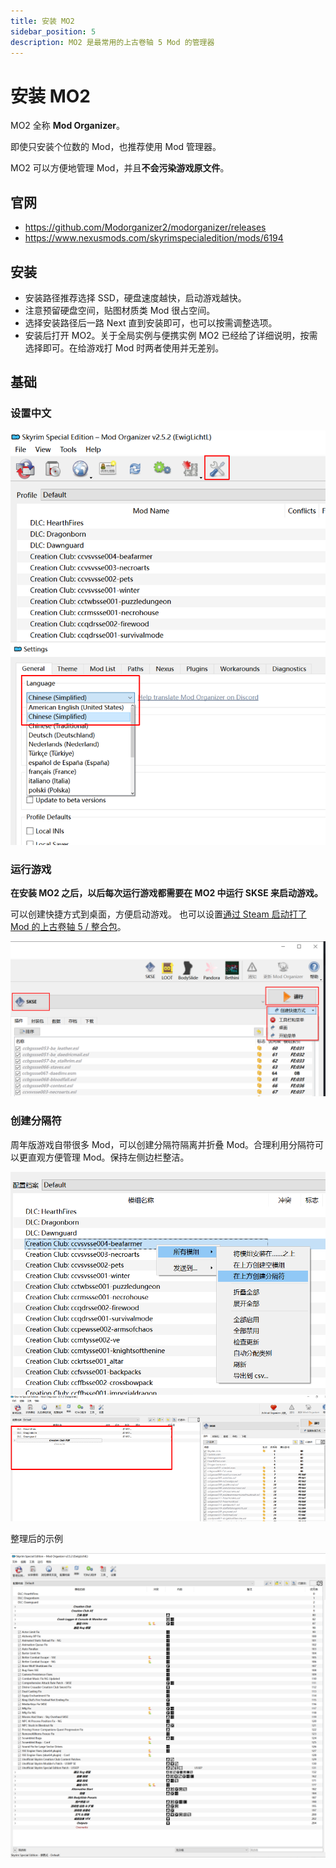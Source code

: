 ```yaml
---
title: 安装 MO2
sidebar_position: 5
description: MO2 是最常用的上古卷轴 5 Mod 的管理器
---
```


# 安装 MO2

MO2 全称 **Mod Organizer**。

即使只安装个位数的 Mod，也推荐使用 Mod 管理器。

MO2 可以方便地管理 Mod，并且**不会污染游戏原文件**。

## 官网

- https://github.com/Modorganizer2/modorganizer/releases
- https://www.nexusmods.com/skyrimspecialedition/mods/6194

## 安装

- 安装路径推荐选择 SSD，硬盘速度越快，启动游戏越快。
- 注意预留硬盘空间，贴图材质类 Mod 很占空间。
- 选择安装路径后一路 Next 直到安装即可，也可以按需调整选项。
- 安装后打开 MO2。关于全局实例与便携实例 MO2 已经给了详细说明，按需选择即可。在给游戏打 Mod 时两者使用并无差别。

## 基础

### 设置中文

![000](./imgs/000.png)

### 运行游戏

**在安装 MO2 之后，以后每次运行游戏都需要在 MO2 中运行 SKSE 来启动游戏。**

可以创建快捷方式到桌面，方便启动游戏。
也可以设置[通过 Steam 启动打了 Mod 的上古卷轴 5 / 整合包](https://api.xiaoheihe.cn/v3/bbs/app/api/web/share?link_id=126017618)。

![003](./imgs/003.png)

### 创建分隔符

周年版游戏自带很多 Mod，可以创建分隔符隔离并折叠 Mod。合理利用分隔符可以更直观方便管理 Mod。保持左侧边栏整洁。

![001](./imgs/001.png)

整理后的示例

![002](./imgs/002.png)
